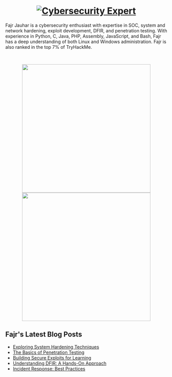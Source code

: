 <h1 align="center">
  <a href="https://git.io/typing-svg">
  <img src="https://readme-typing-svg.herokuapp.com/?lines=Cybersecurity%20Expert%20%7C%20Exploit%20Development%20%7C%20Penetration%20Testing&font=Fira%20Code&center=true&width=440&height=45&vCenter=true&size=22" alt="Cybersecurity Expert">

  </a>
</h1>



Fajr Jauhar is a cybersecurity enthusiast with expertise in SOC, system and network hardening, exploit development, DFIR, and penetration testing. With experience in Python, C, Java, PHP, Assembly, JavaScript, and Bash, Fajr has a deep understanding of both Linux and Windows administration. Fajr is also ranked in the top 7% of TryHackMe.

<br>
<p align="center">
  <img src="https://github-readme-stats.vercel.app/api?username=FajrJauhar&show_icons=true&theme=dark" width="400">
  <img src="https://github-readme-streak-stats.herokuapp.com/?user=FajrJauhar&theme=dark&hide_border=true" width="400">
</p>

## Fajr's Latest Blog Posts
<!-- BLOG-POST-LIST:START -->
- [Exploring System Hardening Techniques](#)
- [The Basics of Penetration Testing](#)
- [Building Secure Exploits for Learning](#)
- [Understanding DFIR: A Hands-On Approach](#)
- [Incident Response: Best Practices](#)
<!-- BLOG-POST-LIST:END -->

